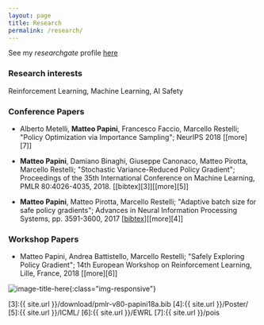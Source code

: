 ```yaml
---
layout: page
title: Research
permalink: /research/
---
```

See my *researchgate* profile [here][1]

### Research interests
Reinforcement Learning, Machine Learning, AI Safety


### Conference Papers 
 
* Alberto Metelli, **Matteo Papini**, Francesco Faccio, Marcello Restelli; "Policy Optimization via Importance Sampling"; NeurIPS 2018 \[[more][7]\]
 
 *  **Matteo Papini**, Damiano Binaghi, Giuseppe Canonaco, Matteo Pirotta, Marcello Restelli; "Stochastic Variance-Reduced Policy Gradient"; Proceedings of the 35th International Conference on Machine Learning, PMLR 80:4026-4035, 2018. \[[bibtex][3]\]\[[more][5]\] 


* **Matteo Papini**, Matteo Pirotta, Marcello Restelli; "Adaptive batch size for safe policy gradients"; Advances in Neural Information Processing Systems, pp. 3591-3600, 2017 \[[bibtex][2]\]\[[more][4]\] 
### Workshop Papers 
* Matteo Papini, Andrea Battistello, Marcello Restelli; "Safely Exploring Policy Gradient"; 14th European Workshop on Reinforcement Learning, Lille, France, 2018 \[[more][6]\] 

![image-title-here](../images/pen.jpg){:class="img-responsive"}

[1]:https://www.researchgate.net/profile/Matteo_Papini
[2]:http://papers.nips.cc/paper/6950-adaptive-batch-size-for-safe-policy-gradients/bibtex 
[3]:{{ site.url }}/download/pmlr-v80-papini18a.bib 
[4]:{{ site.url }}/Poster/ 
[5]:{{ site.url }}/ICML/ 
[6]:{{ site.url }}/EWRL
[7]:{{ site.url }}/pois
